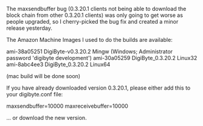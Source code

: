 The maxsendbuffer bug (0.3.20.1 clients not being able to download the block chain from other 0.3.20.1 clients) was only going to get
worse as people upgraded, so I cherry-picked the bug fix and created a minor release yesterday.

The Amazon Machine Images I used to do the builds are available:

  ami-38a05251   DigiByte-v0.3.20.2 Mingw    (Windows; Administrator password 'digibyte development')
  ami-30a05259   DigiByte_0.3.20.2 Linux32
  ami-8abc4ee3   DigiByte_0.3.20.2 Linux64

(mac build will be done soon)

If you have already downloaded version 0.3.20.1, please either add this to your digibyte.conf file:

  maxsendbuffer=10000
  maxreceivebuffer=10000

... or download the new version.
